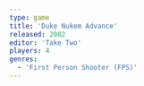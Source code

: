 ```yaml
---
type: game
title: 'Duke Nukem Advance'
released: 2002
editor: 'Take Two'
players: 4
genres:
  - 'First Person Shooter (FPS)'
---
```

